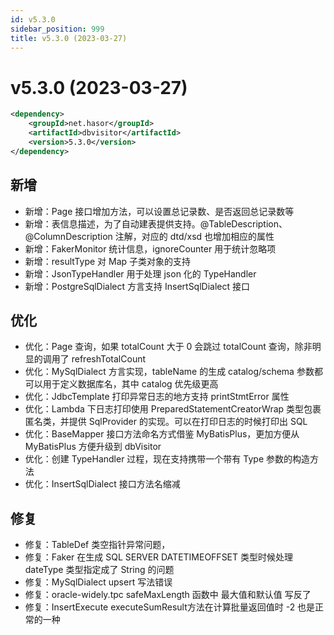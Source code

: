 ```yaml
---
id: v5.3.0
sidebar_position: 999
title: v5.3.0 (2023-03-27)
---
```


# v5.3.0 (2023-03-27)

```xml
<dependency>
    <groupId>net.hasor</groupId>
    <artifactId>dbvisitor</artifactId>
    <version>5.3.0</version>
</dependency>
```

## 新增
- 新增：Page 接口增加方法，可以设置总记录数、是否返回总记录数等
- 新增：表信息描述，为了自动建表提供支持。@TableDescription、@ColumnDescription 注解，对应的 dtd/xsd 也增加相应的属性
- 新增：FakerMonitor 统计信息，ignoreCounter 用于统计忽略项
- 新增：resultType 对 Map 子类对象的支持
- 新增：JsonTypeHandler 用于处理 json 化的 TypeHandler
- 新增：PostgreSqlDialect 方言支持 InsertSqlDialect 接口

## 优化
- 优化：Page 查询，如果 totalCount 大于 0 会跳过 totalCount 查询，除非明显的调用了 refreshTotalCount
- 优化：MySqlDialect 方言实现，tableName 的生成 catalog/schema 参数都可以用于定义数据库名，其中 catalog 优先级更高
- 优化：JdbcTemplate 打印异常日志的地方支持 printStmtError 属性
- 优化：Lambda 下日志打印使用 PreparedStatementCreatorWrap 类型包裹匿名类，并提供 SqlProvider 的实现。可以在打印日志的时候打印出 SQL
- 优化：BaseMapper 接口方法命名方式借鉴 MyBatisPlus，更加方便从 MyBatisPlus 方便升级到 dbVisitor
- 优化：创建 TypeHandler 过程，现在支持携带一个带有 Type 参数的构造方法
- 优化：InsertSqlDialect 接口方法名缩减

## 修复
- 修复：TableDef 类空指针异常问题，
- 修复：Faker 在生成 SQL SERVER DATETIMEOFFSET 类型时候处理 dateType 类型指定成了 String 的问题
- 修复：MySqlDialect upsert 写法错误
- 修复：oracle-widely.tpc safeMaxLength 函数中 最大值和默认值 写反了
- 修复：InsertExecute executeSumResult方法在计算批量返回值时 -2 也是正常的一种

